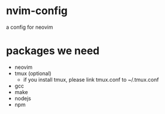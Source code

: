# nvim-config
a config for neovim

# packages we need
- neovim
- tmux (optional)
  - if you install tmux, please link tmux.conf to ~/.tmux.conf
- gcc
- make
- nodejs
- npm
